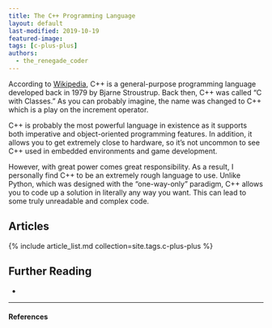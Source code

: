 ```yaml
---
title: The C++ Programming Language
layout: default
last-modified: 2019-10-19
featured-image:
tags: [c-plus-plus]
authors:
  - the_renegade_coder
---
```


According to [Wikipedia][2], C++ is a general-purpose programming language developed back in 1979 by Bjarne Stroustrup. Back then, C++ was called “C with Classes.” As you can probably imagine, the name was changed to C++ which is a play on the increment operator.

C++ is probably the most powerful language in existence as it supports both imperative and object-oriented programming features. In addition, it allows you to get extremely close to hardware, so it’s not uncommon to see C++ used in embedded environments and game development.

However, with great power comes great responsibility. As a result, I personally find C++ to be an extremely rough language to use. Unlike Python, which was designed with the “one-way-only” paradigm, C++ allows you to code up a solution in literally any way you want. This can lead to some truly unreadable and complex code.

## Articles

{% include article_list.md collection=site.tags.c-plus-plus %}

## Further Reading

-

---

#### References

[^1]: J. Grifski, “Hello World in C++,” The Renegade Coder, 19-Mar-2018. [Online]. Available: <https://therenegadecoder.com/code/hello-world-in-c-plus-plus/>. [Accessed: 19-Oct-2019].

[2]: https://en.wikipedia.org/wiki/C%2B%2B